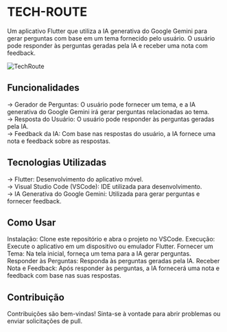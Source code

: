 # TECH-ROUTE

Um aplicativo Flutter que utiliza a IA generativa do Google Gemini para gerar perguntas com base em um tema fornecido pelo usuário. O usuário pode responder às perguntas geradas pela IA e receber uma nota com feedback.

![TechRoute](https://github.com/RAShiguemoto/tech-route/assets/24597559/22d08dff-ba08-4744-9747-11aa04f2ea0a)

## Funcionalidades

-> Gerador de Perguntas: O usuário pode fornecer um tema, e a IA generativa do Google Gemini irá gerar perguntas relacionadas ao tema.  
-> Resposta do Usuário: O usuário pode responder às perguntas geradas pela IA.  
-> Feedback da IA: Com base nas respostas do usuário, a IA fornece uma nota e feedback sobre as respostas.

## Tecnologias Utilizadas

-> Flutter: Desenvolvimento do aplicativo móvel.  
-> Visual Studio Code (VSCode): IDE utilizada para desenvolvimento.  
-> IA Generativa do Google Gemini: Utilizada para gerar perguntas e fornecer feedback.

## Como Usar

Instalação: Clone este repositório e abra o projeto no VSCode.
Execução: Execute o aplicativo em um dispositivo ou emulador Flutter.
Fornecer um Tema: Na tela inicial, forneça um tema para a IA gerar perguntas.
Responder às Perguntas: Responda às perguntas geradas pela IA.
Receber Nota e Feedback: Após responder às perguntas, a IA fornecerá uma nota e feedback com base nas suas respostas.

## Contribuição

Contribuições são bem-vindas! Sinta-se à vontade para abrir problemas ou enviar solicitações de pull.
